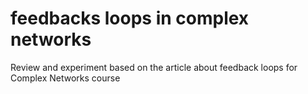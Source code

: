 # feedbacks loops in complex networks
Review and experiment based on the article about feedback loops for Complex Networks course 

